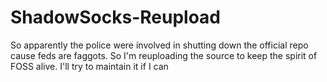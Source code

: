 # ShadowSocks-Reupload
So apparently the police were involved in shutting down the official repo cause feds are faggots. So I'm reuploading the source to keep the spirit of FOSS alive. I'll try to maintain it if I can

